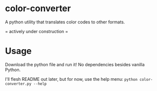 # color-converter
A python utility that translates color codes to other formats.

= actively under construction =

# Usage
Download the python file and run it! No dependencies besides vanilla Python.

I'll flesh README out later, but for now, use the help menu:
`python color-converter.py --help` 
